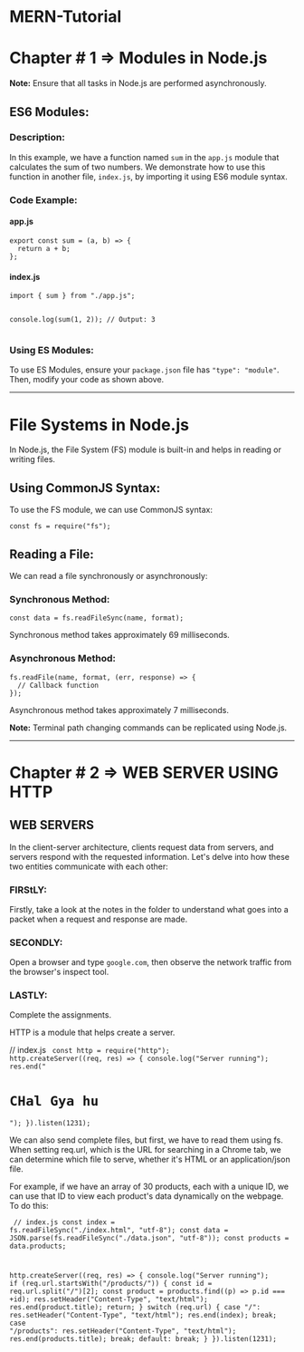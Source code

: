 ﻿# MERN-Tutorial
 <h1>Chapter # 1 => Modules in Node.js</h1>

<p><strong>Note:</strong> Ensure that all tasks in Node.js are performed asynchronously.</p>

<h2>ES6 Modules:</h2>

<h3>Description:</h3>
<p>In this example, we have a function named <code>sum</code> in the <code>app.js</code> module that calculates the sum of two numbers. We demonstrate how to use this function in another file, <code>index.js</code>, by importing it using ES6 module syntax.</p>

<h3>Code Example:</h3>

<h4>app.js</h4>
<pre><code>export const sum = (a, b) => {
  return a + b;
};
</code></pre>

<h4>index.js</h4>
<pre><code>import { sum } from "./app.js";

console.log(sum(1, 2)); // Output: 3
</code></pre>

<h3>Using ES Modules:</h3>
<p>To use ES Modules, ensure your <code>package.json</code> file has <code>"type": "module"</code>. Then, modify your code as shown above.</p>
<hr>
<h1>File Systems in Node.js</h1>

<p>In Node.js, the File System (FS) module is built-in and helps in reading or writing files.</p>

<h2>Using CommonJS Syntax:</h2>
<p>To use the FS module, we can use CommonJS syntax:</p>

<pre><code>const fs = require("fs");
</code></pre>

<h2>Reading a File:</h2>
<p>We can read a file synchronously or asynchronously:</p>

<h3>Synchronous Method:</h3>
<pre><code>const data = fs.readFileSync(name, format);
</code></pre>
<p>Synchronous method takes approximately 69 milliseconds.</p>

<h3>Asynchronous Method:</h3>
<pre><code>fs.readFile(name, format, (err, response) => {
  // Callback function
});
</code></pre>
<p>Asynchronous method takes approximately 7 milliseconds.</p>

<p><strong>Note:</strong> Terminal path changing commands can be replicated using Node.js.</p>

<hr>
</html>
 <h1>Chapter # 2 => WEB SERVER USING HTTP</h1>

## WEB SERVERS

In the client-server architecture, clients request data from servers, and servers respond with the requested information. Let's delve into how these two entities communicate with each other:

### FIRStLY:

Firstly, take a look at the notes in the folder to understand what goes into a packet when a request and response are made.

### SECONDLY:

Open a browser and type `google.com`, then observe the network traffic from the browser's inspect tool.

### LASTLY:

Complete the assignments.

HTTP is a module that helps create a server.

// index.js
<code>
const http = require("http");
http.createServer((req, res) => {
  console.log("Server running");
  res.end("<h1>CHal Gya hu </h1>");
}).listen(1231);
</code>

<p>We can also send complete files, but first, we have to read them using fs. When setting req.url, which is the URL for searching in a Chrome tab, we can determine which file to serve, whether it's HTML or an application/json file.

For example, if we have an array of 30 products, each with a unique ID, we can use that ID to view each product's data dynamically on the webpage. To do this:</p>
<code>
// index.js
const index = fs.readFileSync("./index.html", "utf-8");
const data = JSON.parse(fs.readFileSync("./data.json", "utf-8"));
const products = data.products;

http.createServer((req, res) => {
  console.log("Server running");
  if (req.url.startsWith("/products/")) {
    const id = req.url.split("/")[2];
    const product = products.find((p) => p.id === +id);
    res.setHeader("Content-Type", "text/html");
    res.end(product.title);
    return;
  }
  switch (req.url) {
    case "/":
      res.setHeader("Content-Type", "text/html");
      res.end(index);
      break;
    case "/products":
      res.setHeader("Content-Type", "text/html");
      res.end(products.title);
      break;
    default:
      break;
  }
}).listen(1231);

</code>



